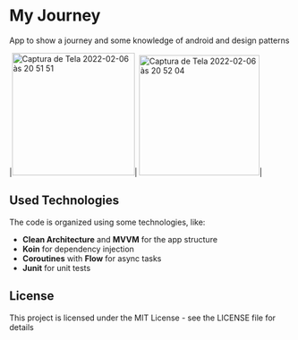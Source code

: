 # My Journey
App to show a journey and some knowledge of android and design patterns

|<img width="219" alt="Captura de Tela 2022-02-06 às 20 51 51" src="https://user-images.githubusercontent.com/33664300/152706964-d9afd731-281f-4b7a-92ab-90629b35a170.png">|
<img width="215" alt="Captura de Tela 2022-02-06 às 20 52 04" src="https://user-images.githubusercontent.com/33664300/152706965-69f06c7a-686e-406a-b913-f55dd6884512.png">|


## Used Technologies

The code is organized using some technologies, like:
* <b>Clean Architecture</b> and <b>MVVM</b> for the app structure
* <b>Koin</b> for dependency injection
* <b>Coroutines</b> with <b>Flow</b> for async tasks
* <b>Junit</b> for unit tests

## License
This project is licensed under the MIT License - see the LICENSE file for details
